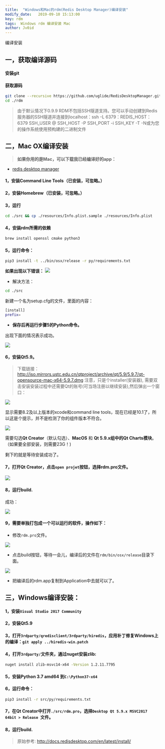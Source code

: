```yaml
---
title:  "Windows和Mac的rdm(Redis Desktop Manager)编译安装"
modify_date:   2019-09-10 15:13:00 
key: rdm
tags:  Windows rdm 编译安装 Mac
author: Jv0id
---
```





编译安装

## 一，获取编译源码

#### 安装git
#### 获取源码
```bash
git clone --recursive https://github.com/uglide/RedisDesktopManager.git -b 2019 rdm 
cd ./rdm
```
> 由于默认情况下0.9.9 RDM不包括SSH隧道支持。您可以手动创建到Redis服务器的SSH隧道并连接到localhost：ssh -L 6379：REDIS_HOST：6379 SSH_USER @ SSH_HOST -P SSH_PORT -i SSH_KEY -T -N或为您的操作系统使用预构建的二进制文件

## 二，Mac OX编译安装

> **如果你用的是Mac，可以下载我已经编译好的app：**
- [redis desktop manager](https://raw.githubusercontent.com/Jv0id/jv0id.github.io/master/public/rdm/rdm.zip)

#### 1，安装Command Line Tools（已安装，可忽略。）
#### 2，安装Homebrew（已安装，可忽略。）
#### 3，运行
```bash
cd ./src && cp ./resources/Info.plist.sample ./resources/Info.plist
```
#### 4，安装rdm所需的依赖
```bash
brew install openssl cmake python3
```
#### 5，运行命令：
```bash
pip3 install -t ../bin/osx/release -r py/requirements.txt
```
 **如果出现以下错误：**
![](https://raw.githubusercontent.com/jv0id/jv0id.github.io/master/images/rdm/2.png)
- 解决方法：
```bash
cd ./src
```
新建一个名为setup.cfg的文件，里面的内容：
```bash
[install]
prefix=
```
- **保存后再运行步骤5的Python命令。**

出现下面的情况表示成功。

![](https://raw.githubusercontent.com/jv0id/jv0id.github.io/master/images/rdm/3.png)


#### 6，安装Qt5.9。

> 下载链接：<http://iso.mirrors.ustc.edu.cn/qtproject/archive/qt/5.9/5.9.7/qt-opensource-mac-x64-5.9.7.dmg> 注意，只是个installer(安装器), 需要双击安装安装过程中还需要Qt的账号(可当场注册以继续安装),然后弹出一个窗口：

![](https://raw.githubusercontent.com/jv0id/jv0id.github.io/master/images/rdm/1.jpg)

显示需要8.2及以上版本的xcode和command line tools，现在已经是10.1了，所以这是个提示，并不是检测了你的组件版本不符合。

![](https://raw.githubusercontent.com/jv0id/jv0id.github.io/master/images/rdm/10.png)

需要勾选**Qt Creator**（默认勾选）、**MacOS** 和 **Qt 5.9.x组中的Qt Charts模块**。（如果要全部安装，则需要23G！)

剩下的就是等待安装成功了。

#### 7，打开Qt Creator，点击`open projet`按钮，选择rdm.pro文件。

![](https://raw.githubusercontent.com/jv0id/jv0id.github.io/master/images/rdm/1.png)

#### 8，运行build.

成功：

![](https://raw.githubusercontent.com/jv0id/jv0id.github.io/master/images/rdm/4.png)

#### 9，需要单独打包成一个可以运行的软件，操作如下：

- 修改`rdm.pro`文件。

![](https://raw.githubusercontent.com/jv0id/jv0id.github.io/master/images/rdm/5.png)

- 点击build按钮，等待一会儿，编译后的文件在`rdm/bin/osx/release`目录下面。

![](https://raw.githubusercontent.com/jv0id/jv0id.github.io/master/images/rdm/6.png)

- 把编译后的rdm.app复制到Application中去就可以了。


## 三，Windows编译安装：

#### 1，安装`Visual Studio 2017 Community`
#### 2，安装Qt5.9
#### 3，打开`3rdparty/qredisclient/3rdparty/hiredis`，应用补丁修复Windows上的编译：`git apply ../hiredis-win.patch`
#### 4，打开`3rdparty/`文件夹，通过nuget安装zlib:
```bash
nuget install zlib-msvc14-x64 -Version 1.2.11.7795
```
#### 5，安装Python 3.7 amd64 到`C:\Python37-x64`
#### 6，运行命令：
```bash
pip3 install -r src/py/requirements.txt
```
#### 7，在Qt Creator中打开`./src/rdm.pro`，选择`Desktop Qt 5.9.x MSVC2017 64bit > Release `文件。
#### 8，运行build.


> 原始参考: <http://docs.redisdesktop.com/en/latest/install/>
